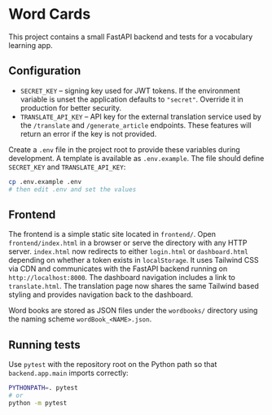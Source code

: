 # Word Cards

This project contains a small FastAPI backend and tests for a vocabulary learning app.

## Configuration

- `SECRET_KEY` – signing key used for JWT tokens. If the environment variable is unset the application defaults to `"secret"`. Override it in production for better security.
- `TRANSLATE_API_KEY` – API key for the external translation service used by the `/translate` and `/generate_article` endpoints. These features will return an error if the key is not provided.

Create a `.env` file in the project root to provide these variables during development. A template is available as `.env.example`. The file should define `SECRET_KEY` and `TRANSLATE_API_KEY`:

```bash
cp .env.example .env
# then edit .env and set the values
```

## Frontend

The frontend is a simple static site located in `frontend/`.
Open `frontend/index.html` in a browser or serve the directory with any HTTP server.
`index.html` now redirects to either `login.html` or `dashboard.html` depending on
whether a token exists in `localStorage`.
It uses Tailwind CSS via CDN and communicates with the FastAPI backend running on
`http://localhost:8000`.
The dashboard navigation includes a link to `translate.html`. The translation page
now shares the same Tailwind based styling and provides navigation back to the dashboard.

Word books are stored as JSON files under the `wordbooks/` directory using the naming
scheme `wordBook_<NAME>.json`.

## Running tests

Use `pytest` with the repository root on the Python path so that
`backend.app.main` imports correctly:

```bash
PYTHONPATH=. pytest
# or
python -m pytest
```
